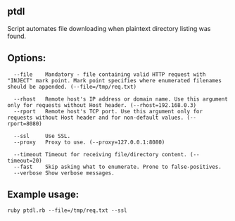 ## ptdl
Script automates file downloading when plaintext directory listing was found.

## Options:
```
  --file	Mandatory - file containing valid HTTP request with "INJECT" mark point. Mark point specifies where enumerated filenames should be appended. (--file=/tmp/req.txt)

  --rhost	Remote host's IP address or domain name. Use this argument only for requests without Host header. (--rhost=192.168.0.3)
  --rport	Remote host's TCP port. Use this argument only for requests without Host header and for non-default values. (--rport=8080)

  --ssl		Use SSL.
  --proxy	Proxy to use. (--proxy=127.0.0.1:8080)

  --timeout	Timeout for receiving file/directory content. (--timeout=20)
  --fast	Skip asking what to enumerate. Prone to false-positives.
  --verbose	Show verbose messages.
```

## Example usage:
```
ruby ptdl.rb --file=/tmp/req.txt --ssl
```
